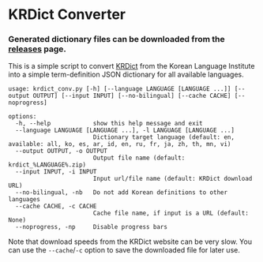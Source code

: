 # KRDict Converter

### Generated dictionary files can be downloaded from the [releases](./releases/latest) page.

This is a simple script to convert [KRDict](https://krdict.korean.go.kr) from the Korean Language Institute into a simple term-definition JSON dictionary for all available languages.

```
usage: krdict_conv.py [-h] [--language LANGUAGE [LANGUAGE ...]] [--output OUTPUT] [--input INPUT] [--no-bilingual] [--cache CACHE] [--noprogress]

options:
  -h, --help            show this help message and exit
  --language LANGUAGE [LANGUAGE ...], -l LANGUAGE [LANGUAGE ...]
                        Dictionary target language (default: en, available: all, ko, es, ar, id, en, ru, fr, ja, zh, th, mn, vi)
  --output OUTPUT, -o OUTPUT
                        Output file name (default: krdict_%LANGUAGE%.zip)
  --input INPUT, -i INPUT
                        Input url/file name (default: KRDict download URL)
  --no-bilingual, -nb   Do not add Korean definitions to other languages
  --cache CACHE, -c CACHE
                        Cache file name, if input is a URL (default: None)
  --noprogress, -np     Disable progress bars
```

Note that download speeds from the KRDict website can be very slow. You can use the `--cache`/`-c` option to save the downloaded file for later use.
